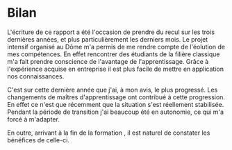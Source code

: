 # Bilan

L'écriture de ce rapport a été l'occasion de prendre du recul sur les trois dernières années, et plus particulièrement les derniers mois.
Le projet intensif organisé au Dôme m'a permis de me rendre compte de l'éolution de mes compétences.
En effet rencontrer des étudiants de la filière classique m'a fait prendre conscience de l'avantage de l'apprentissage. Grâce à l'expérience acquise en entreprise il est plus facile de mettre en application nos connaissances.

C'est sur cette dernière année que j'ai, à mon avis, le plus progressé.
Les changements de maîtres d'apprentissage ont contribué à cette progression. En effet ce n'est que récemment que la situation s'est réellement stabilisée. Pendant la période de transition j'ai beaucoup été en autonomie, ce qui m'a forcé à m'adapter.

En outre, arrivant à la fin de la formation , il est naturel de constater les bénéfices de celle-ci.
